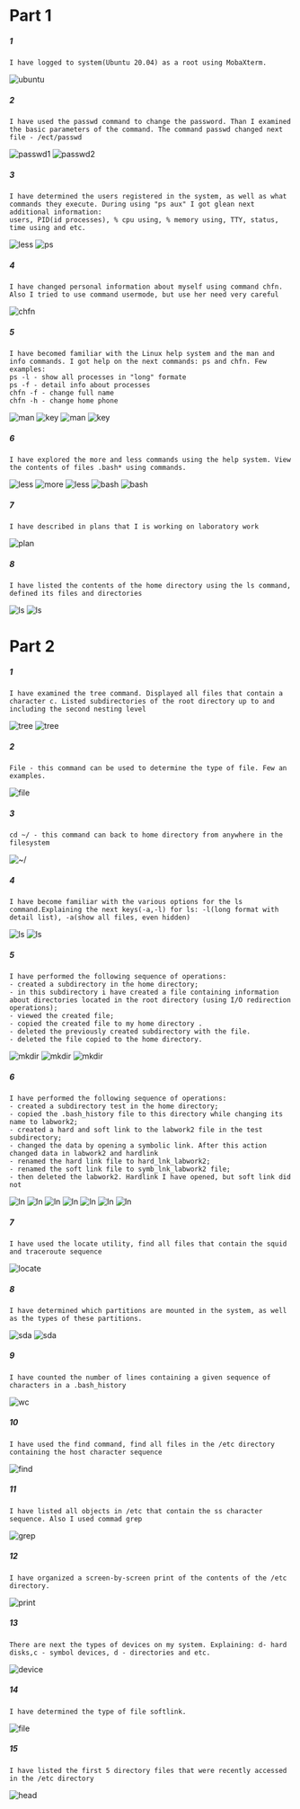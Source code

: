 # Part 1

##### 1
    I have logged to system(Ubuntu 20.04) as a root using MobaXterm.
![ubuntu](https://github.com/shizgara/DevOps_online_Rivne_2020Q42021Q1/blob/master/m5/Task%205.1/Part%201/1.png)
   
##### 2  
    I have used the passwd command to change the password. Than I examined the basic parameters of the command. The command passwd changed next file - /ect/passwd
![passwd1](https://github.com/shizgara/DevOps_online_Rivne_2020Q42021Q1/blob/master/m5/Task%205.1/Part%201/2_1.PNG)
![passwd2](https://github.com/shizgara/DevOps_online_Rivne_2020Q42021Q1/blob/master/m5/Task%205.1/Part%201/2_1.PNG)
##### 3  
    I have determined the users registered in the system, as well as what commands they execute. During using "ps aux" I got glean next additional information: 
	users, PID(id processes), % cpu using, % memory using, TTY, status, time using and etc.
![less](https://github.com/shizgara/DevOps_online_Rivne_2020Q42021Q1/blob/master/m5/Task%205.1/Part%201/3_1.PNG)
![ps](https://github.com/shizgara/DevOps_online_Rivne_2020Q42021Q1/blob/master/m5/Task%205.1/Part%201/3_2.PNG)
##### 4
    I have changed personal information about myself using command chfn. Also I tried to use command usermode, but use her need very careful
![chfn](https://github.com/shizgara/DevOps_online_Rivne_2020Q42021Q1/blob/master/m5/Task%205.1/Part%201/4.PNG)
##### 5
    I have becomed familiar with the Linux help system and the man and info commands. I got help on the next commands: ps and chfn. Few examples:
	ps -l - show all processes in "long" formate
	ps -f - detail info about processes
	chfn -f - change full name
	chfn -h - change home phone
![man](https://github.com/shizgara/DevOps_online_Rivne_2020Q42021Q1/blob/master/m5/Task%205.1/Part%201/5_1.PNG)
![key](https://github.com/shizgara/DevOps_online_Rivne_2020Q42021Q1/blob/master/m5/Task%205.1/Part%201/5_2.PNG)
![man](https://github.com/shizgara/DevOps_online_Rivne_2020Q42021Q1/blob/master/m5/Task%205.1/Part%201/5_3.PNG)
![key](https://github.com/shizgara/DevOps_online_Rivne_2020Q42021Q1/blob/master/m5/Task%205.1/Part%201/5_4.PNG)
##### 6
    I have explored the more and less commands using the help system. View the contents of files .bash* using commands.
![less](https://github.com/shizgara/DevOps_online_Rivne_2020Q42021Q1/blob/master/m5/Task%205.1/Part%201/6_1.PNG)
![more](https://github.com/shizgara/DevOps_online_Rivne_2020Q42021Q1/blob/master/m5/Task%205.1/Part%201/6_2.PNG)
![less](https://github.com/shizgara/DevOps_online_Rivne_2020Q42021Q1/blob/master/m5/Task%205.1/Part%201/6_3.PNG)
![bash](https://github.com/shizgara/DevOps_online_Rivne_2020Q42021Q1/blob/master/m5/Task%205.1/Part%201/6_4.PNG)
![bash](https://github.com/shizgara/DevOps_online_Rivne_2020Q42021Q1/blob/master/m5/Task%205.1/Part%201/6_5.PNG)
##### 7
    I have described in plans that I is working on laboratory work
![plan](https://github.com/shizgara/DevOps_online_Rivne_2020Q42021Q1/blob/master/m5/Task%205.1/Part%201/7.PNG)
##### 8
    I have listed the contents of the home directory using the ls command, defined its files and directories
![ls](https://github.com/shizgara/DevOps_online_Rivne_2020Q42021Q1/blob/master/m5/Task%205.1/Part%201/8_1.PNG)
![ls](https://github.com/shizgara/DevOps_online_Rivne_2020Q42021Q1/blob/master/m5/Task%205.1/Part%201/8_2.PNG)

# Part 2

##### 1
    I have examined the tree command. Displayed all files that contain a character c. Listed subdirectories of the root directory up to and including the second nesting level
![tree](https://github.com/shizgara/DevOps_online_Rivne_2020Q42021Q1/blob/master/m5/Task%205.1/Part%202/1_1.PNG)
![tree](https://github.com/shizgara/DevOps_online_Rivne_2020Q42021Q1/blob/master/m5/Task%205.1/Part%202/1_2.PNG)
##### 2
    File - this command can be used to determine the type of file. Few an examples.
![file](https://github.com/shizgara/DevOps_online_Rivne_2020Q42021Q1/blob/master/m5/Task%205.1/Part%202/2.PNG)
##### 3
    cd ~/ - this command can back to home directory from anywhere in the filesystem
![~/](https://github.com/shizgara/DevOps_online_Rivne_2020Q42021Q1/blob/master/m5/Task%205.1/Part%202/3.PNG)
##### 4
    I have become familiar with the various options for the ls command.Explaining the next keys(-a,-l) for ls: -l(long format with detail list), -a(show all files, even hidden)
![ls](https://github.com/shizgara/DevOps_online_Rivne_2020Q42021Q1/blob/master/m5/Task%205.1/Part%202/4_1.PNG)
![ls](https://github.com/shizgara/DevOps_online_Rivne_2020Q42021Q1/blob/master/m5/Task%205.1/Part%202/4_2.PNG)
##### 5
    I have performed the following sequence of operations: 
	- created a subdirectory in the home directory; 
	- in this subdirectory i have created a file containing information about directories located in the root directory (using I/O redirection operations);
	- viewed the created file;
	- copied the created file to my home directory .
	- deleted the previously created subdirectory with the file.
	- deleted the file copied to the home directory.
![mkdir](https://github.com/shizgara/DevOps_online_Rivne_2020Q42021Q1/blob/master/m5/Task%205.1/Part%202/5_1.PNG)
![mkdir](https://github.com/shizgara/DevOps_online_Rivne_2020Q42021Q1/blob/master/m5/Task%205.1/Part%202/5_2.PNG)
![mkdir](https://github.com/shizgara/DevOps_online_Rivne_2020Q42021Q1/blob/master/m5/Task%205.1/Part%202/5_3.PNG)
##### 6
    I have performed the following sequence of operations:
	- created a subdirectory test in the home directory;
	- copied the .bash_history file to this directory while changing its name to labwork2;
	- created a hard and soft link to the labwork2 file in the test subdirectory;
	- changed the data by opening a symbolic link. After this action changed data in labwork2 and hardlink
	- renamed the hard link file to hard_lnk_labwork2;
	- renamed the soft link file to symb_lnk_labwork2 file;
	- then deleted the labwork2. Hardlink I have opened, but soft link did not
![ln](https://github.com/shizgara/DevOps_online_Rivne_2020Q42021Q1/blob/master/m5/Task%205.1/Part%202/6_1.PNG)
![ln](https://github.com/shizgara/DevOps_online_Rivne_2020Q42021Q1/blob/master/m5/Task%205.1/Part%202/6_2.PNG)
![ln](https://github.com/shizgara/DevOps_online_Rivne_2020Q42021Q1/blob/master/m5/Task%205.1/Part%202/6_3.PNG)
![ln](https://github.com/shizgara/DevOps_online_Rivne_2020Q42021Q1/blob/master/m5/Task%205.1/Part%202/6_4.PNG)
![ln](https://github.com/shizgara/DevOps_online_Rivne_2020Q42021Q1/blob/master/m5/Task%205.1/Part%202/6_5.PNG)
![ln](https://github.com/shizgara/DevOps_online_Rivne_2020Q42021Q1/blob/master/m5/Task%205.1/Part%202/6_6.PNG)
![ln](https://github.com/shizgara/DevOps_online_Rivne_2020Q42021Q1/blob/master/m5/Task%205.1/Part%202/6_7.PNG)
##### 7
    I have used the locate utility, find all files that contain the squid and traceroute sequence
![locate](https://github.com/shizgara/DevOps_online_Rivne_2020Q42021Q1/blob/master/m5/Task%205.1/Part%202/7.PNG)
##### 8
    I have determined which partitions are mounted in the system, as well as the types of these partitions.
![sda](https://github.com/shizgara/DevOps_online_Rivne_2020Q42021Q1/blob/master/m5/Task%205.1/Part%202/8.PNG)
![sda](https://github.com/shizgara/DevOps_online_Rivne_2020Q42021Q1/blob/master/m5/Task%205.1/Part%202/8_1.PNG)
##### 9
    I have counted the number of lines containing a given sequence of characters in a .bash_history
![wc](https://github.com/shizgara/DevOps_online_Rivne_2020Q42021Q1/blob/master/m5/Task%205.1/Part%202/9.PNG)
##### 10
    I have used the find command, find all files in the /etc directory containing the host character sequence
![find](https://github.com/shizgara/DevOps_online_Rivne_2020Q42021Q1/blob/master/m5/Task%205.1/Part%202/10.PNG)
##### 11
    I have listed all objects in /etc that contain the ss character sequence. Also I used commad grep
![grep](https://github.com/shizgara/DevOps_online_Rivne_2020Q42021Q1/blob/master/m5/Task%205.1/Part%202/11.PNG)
##### 12
    I have organized a screen-by-screen print of the contents of the /etc directory.
![print](https://github.com/shizgara/DevOps_online_Rivne_2020Q42021Q1/blob/master/m5/Task%205.1/Part%202/12.PNG)
##### 13
    There are next the types of devices on my system. Explaining: d- hard disks,c - symbol devices, d - directories and etc.
![device](https://github.com/shizgara/DevOps_online_Rivne_2020Q42021Q1/blob/master/m5/Task%205.1/Part%202/13.PNG)
##### 14
    I have determined the type of file softlink. 
![file](https://github.com/shizgara/DevOps_online_Rivne_2020Q42021Q1/blob/master/m5/Task%205.1/Part%202/14.PNG)
##### 15
    I have listed the first 5 directory files that were recently accessed in the /etc directory
![head](https://github.com/shizgara/DevOps_online_Rivne_2020Q42021Q1/blob/master/m5/Task%205.1/Part%202/15.PNG)